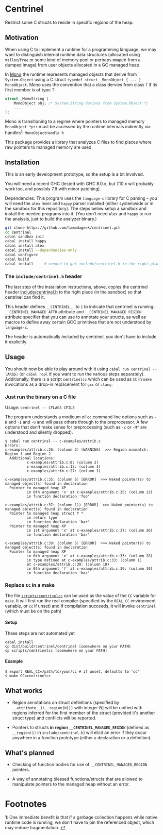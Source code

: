 # Centrinel #

Restrict some C structs to reside in specific regions of the heap.

## Motivation ##

When using C to implement a runtime for a programming language, we may want to
distinguish internal runtime data structures (allocated using `malloc`/`free`
or some kind of memory pool or perhaps `mmap`ed from a dumped image) from user
objects allocated in a GC managed heap.

In [Mono](http://www.mono-project.com/) the runtime represents managed objects that derive
from `System.Object` using a C struct `typedef struct _MonoObject { ... } MonoObject`.  Mono uses the convention that a class dervies from class `T` if its first member is of type T:

```c
struct _MonoString {
	MonoObject obj; /* System.String derives from System.Object */
	...
};
```

Mono is transitioning to a regime where pointers to managed memory `MonoObject
*ptr` must be accessed by the runtime internals indirectly via handles<sup id="ref1">[1](#f1)</sup>: `MonoObjectHandle h`

This package provides a library that analyzes C files to find places where raw pointers to managed memory are used.

## Installation ##

This is an early development prototype, so the setup is a bit involved.

You will need a recent GHC (tested with GHC 8.0.x, but 7.10.x will probably
work too, and possibly 7.8 with minor patching).

Dependencies: This program uses the `language-c` library for C parsing - you
will need the `alex` lexer and `happy` parser installed (either systemwide or
in the sandbox for this repository).  The steps below setup a sandbox and
install the needed programs into it. (You don't need `alex` and `happy` to run
the analysis, just to build the analyzer binary.)

```bash
git clone https://github.com/lambdageek/centrinel.git
cd centrinel
cabal sandbox init
cabal install happy
cabal install alex
cabal install --dependencies-only
cabal configure
cabal build
cabal install     # needed to get include/centrinel.h in the right place
```

### The `include/centrinel.h` header ###

The last step of the installation instructions, above, copies the centrinel
header [include/centrinel.h](include/centrinel.h) to the right place (in the
sandbox) so that centrinel can find it.

This header defines `__CENTRINEL__` to `1` to indicate that centrinel is
running; `__CENTRINEL_MANAGED_ATTR` attribute and `__CENTRINEL_MANAGED_REGION`
attribute specifier that you can use to annotate your structs, as well as
macros to define away certain GCC primitives that are not understood by
`language-c`.

The header is automatically included by centrinel, you don't have to include it explicitly.

## Usage ##

You should now be able to play around with it using `cabal run centrinel --
[ARGS]` (or `cabal repl` if you want to run the various steps separately).
Additionally, there is a script `centrinelcc` which can be used as `CC` in
`make` invocations as a drop-in replacement for `gcc` or `clang`.

### Just run the binary on a C file ###

Usage: `centrinel -- CFLAGS CFILE`

The program understands a modicum of `cc` command line options such as `-D` and
`-I` and `-U` and will pass others through to the preprocessor.  A few options
that don't make sense for preprocessing (such as `-c` or `-MT` are understood
and silently dropped).

```
$ cabal run centrinel -- c-examples/attrib.c
Errors:
c-examples/attrib.c:28: (column 2) [WARNING]  >>> Region mismatch: Region 1 and Region 2
  Additional locations:
          c-examples/attrib.c:8: (column 2)
          c-examples/attrib.c:13: (column 1)
          c-examples/attrib.c:27: (column 1)

c-examples/attrib.c:35: (column 5) [ERROR]  >>> Naked pointer(s) to managed object(s) found in declaration
  Pointer to managed heap XP
          in 0th argument 'x' at c-examples/attrib.c:35: (column 13)
          in function declaration 'foo'

c-examples/attrib.c:37: (column 11) [ERROR]  >>> Naked pointer(s) to managed object(s) found in declaration
  Pointer to managed heap struct Y *
          in return type
          in function declaration 'bar'
  Pointer to managed heap XP
          in 1st argument 'x' at c-examples/attrib.c:37: (column 26)
          in function declaration 'bar'

c-examples/attrib.c:39: (column 5) [ERROR]  >>> Naked pointer(s) to managed object(s) found in declaration
  Pointer to managed heap XP
          in 0th argument 'x' at c-examples/attrib.c:33: (column 28)
          in type defined at c-examples/attrib.c:33: (column 1)
          at c-examples/attrib.c:39: (column 10)
          in 0th argument 'f' at c-examples/attrib.c:39: (column 19)
          in function declaration 'baz'

```

### Replace `CC` in a make ###

The file [`scripts/centrinelcc`](scripts/centrinelcc) can be used as the value of the `CC` variable for `make`.
It will first run the real compiler (specified by the `REAL_CC` environment variable, or `cc` if unset) and
if compilation succeeds, it will invoke `centrinel` (which must be on the path)

#### Setup ####

These steps are not automated yet

```
cabal install
cp dist/build/centrinel/centrinel [somewhere on your PATH]
cp scripts/centrinelcc [somewhere on your PATH]
```

#### Example ####

```
$ export REAL_CC=/path/to/your/cc # if unset, defaults to 'cc'
$ make CC=centrinelcc
```


## What works ##

* Region annotations on struct definitions (specified by
  `__attribute__((__region(N)))` with integer *N*) will be unified with regions
  inferred for the first member of the struct (provided it's another struct
  type) and conflicts will be reported.

* Pointers to structs **in region `__CENTRINEL_MANAGED_REGION`** (defined as
  `__region(1)` in `include/centrinel.h`) will elicit an error if they occur
  anywhere in a function prototype (either a declaration or a definition).

## What's planned ##

* Checking of function bodies for use of `__CENTRINEL_MANAGED_REGION` pointers.

* A way of annotating blessed functions/structs that are allowed to manipulate
  pointers to the managed heap without an error.


# Footnotes #

<b id="f1">1</b>: One immediate benefit is that if a garbage collection happens while native runtime code is running, we don't have to pin the referenced object, which may reduce fragmentation. [↩](#ref1)
